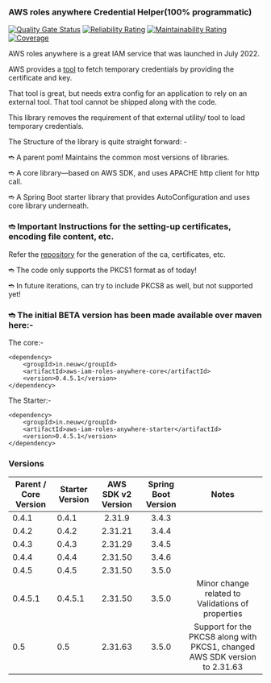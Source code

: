 ### AWS roles anywhere Credential Helper(100% programmatic)

[![Quality Gate Status](https://sonarcloud.io/api/project_badges/measure?project=neuw_aws-iam-roles-anywhere&metric=alert_status&token=c504fc27486350af3da99abb8f023932fe4caab3)](https://sonarcloud.io/summary/new_code?id=neuw_aws-iam-roles-anywhere)
[![Reliability Rating](https://sonarcloud.io/api/project_badges/measure?project=neuw_aws-iam-roles-anywhere&metric=reliability_rating&token=c504fc27486350af3da99abb8f023932fe4caab3)](https://sonarcloud.io/summary/new_code?id=neuw_aws-iam-roles-anywhere)
[![Maintainability Rating](https://sonarcloud.io/api/project_badges/measure?project=neuw_aws-iam-roles-anywhere&metric=sqale_rating&token=c504fc27486350af3da99abb8f023932fe4caab3)](https://sonarcloud.io/summary/new_code?id=neuw_aws-iam-roles-anywhere)
[![Coverage](https://sonarcloud.io/api/project_badges/measure?project=neuw_aws-iam-roles-anywhere&metric=coverage&token=c504fc27486350af3da99abb8f023932fe4caab3)](https://sonarcloud.io/summary/new_code?id=neuw_aws-iam-roles-anywhere)

AWS roles anywhere is a great IAM service that was launched in July 2022.

AWS provides a [tool](https://github.com/aws/rolesanywhere-credential-helper) to fetch temporary credentials by providing the certificate and key.

That tool is great, but needs extra config for an application to rely on an external tool.
That tool cannot be shipped along with the code.

This library removes the requirement of that external utility/ tool to load temporary credentials.

The Structure of the library is quite straight forward: -

➬ A parent pom! Maintains the common most versions of libraries.

➬ A core library—based on AWS SDK, and uses APACHE http client for http call.

➬ A Spring Boot starter library that provides AutoConfiguration and uses core library underneath.

### ➬ Important Instructions for the setting-up certificates, encoding file content, etc.

Refer the [repository](https://github.com/krnbr/roles-anywhere-openssl) for the generation of the ca, certificates, etc.

➬ The code only supports the PKCS1 format as of today!

➬ In future iterations, can try to include PKCS8 as well, but not supported yet! 

### ➬ The initial BETA version has been made available over maven here:-

The core:-

```
<dependency>
    <groupId>in.neuw</groupId>
    <artifactId>aws-iam-roles-anywhere-core</artifactId>
    <version>0.4.5.1</version>
</dependency>
```

The Starter:-

```
<dependency>
    <groupId>in.neuw</groupId>
    <artifactId>aws-iam-roles-anywhere-starter</artifactId>
    <version>0.4.5.1</version>
</dependency>
```

### Versions

| Parent / Core Version | Starter Version | AWS SDK v2 Version | Spring Boot Version |                                   Notes                                    |
|-----------------------|-----------------|:------------------:|:-------------------:|:--------------------------------------------------------------------------:|
| 0.4.1                 | 0.4.1           |       2.31.9       |        3.4.3        |                                                                            |
| 0.4.2                 | 0.4.2           |      2.31.21       |        3.4.4        |                                                                            |
| 0.4.3                 | 0.4.3           |      2.31.29       |        3.4.5        |                                                                            |
| 0.4.4                 | 0.4.4           |      2.31.50       |        3.4.6        |                                                                            |
| 0.4.5                 | 0.4.5           |      2.31.50       |        3.5.0        |                                                                            |
| 0.4.5.1               | 0.4.5.1         |      2.31.50       |        3.5.0        |             Minor change related to Validations of properties              |
| 0.5                   | 0.5             |      2.31.63       |        3.5.0        | Support for the PKCS8 along with PKCS1, changed AWS SDK version to 2.31.63 |


